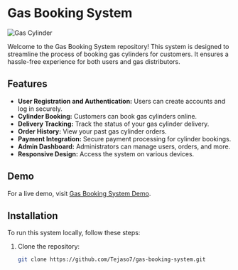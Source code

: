 # Gas Booking System

![Gas Cylinder]( https://gas-booking-demo.netlify.app)

Welcome to the Gas Booking System repository! This system is designed to streamline the process of booking gas cylinders for customers. It ensures a hassle-free experience for both users and gas distributors.

## Features

- **User Registration and Authentication:** Users can create accounts and log in securely.
- **Cylinder Booking:** Customers can book gas cylinders online.
- **Delivery Tracking:** Track the status of your gas cylinder delivery.
- **Order History:** View your past gas cylinder orders.
- **Payment Integration:** Secure payment processing for cylinder bookings.
- **Admin Dashboard:** Administrators can manage users, orders, and more.
- **Responsive Design:** Access the system on various devices.

## Demo

For a live demo, visit [Gas Booking System Demo](https://gas-booking-demo.netlify.app).

## Installation

To run this system locally, follow these steps:

1. Clone the repository:

   ```bash
   git clone https://github.com/Tejaso7/gas-booking-system.git
